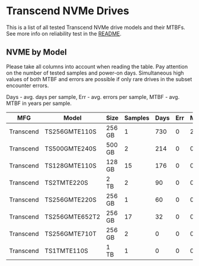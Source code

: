 Transcend NVMe Drives
=====================

This is a list of all tested Transcend NVMe drive models and their MTBFs. See more
info on reliability test in the [README](https://github.com/bsdhw/SMART).

NVME by Model
------------

Please take all columns into account when reading the table. Pay attention on the
number of tested samples and power-on days. Simultaneous high values of both MTBF
and errors are possible if only rare drives in the subset encounter errors.

Days - avg. days per sample,
Err  - avg. errors per sample,
MTBF - avg. MTBF in years per sample.

| MFG       | Model              | Size   | Samples | Days  | Err   | MTBF |
|-----------|--------------------|--------|---------|-------|-------|------|
| Transcend | TS256GMTE110S      | 256 GB | 1       | 730   | 0     | 2.00   |
| Transcend | TS500GMTE240S      | 500 GB | 2       | 214   | 0     | 0.59   |
| Transcend | TS128GMTE110S      | 128 GB | 15      | 176   | 0     | 0.48   |
| Transcend | TS2TMTE220S        | 2 TB   | 2       | 90    | 0     | 0.25   |
| Transcend | TS256GMTE220S      | 256 GB | 1       | 60    | 0     | 0.17   |
| Transcend | TS256GMTE652T2     | 256 GB | 17      | 32    | 0     | 0.09   |
| Transcend | TS256GMTE710T      | 256 GB | 2       | 0     | 0     | 0.00   |
| Transcend | TS1TMTE110S        | 1 TB   | 1       | 0     | 0     | 0.00   |
